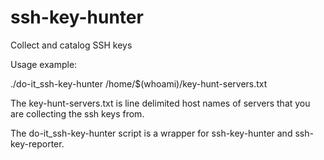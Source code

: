 # ssh-key-hunter
Collect and catalog SSH keys

Usage example:

./do-it_ssh-key-hunter /home/$(whoami)/key-hunt-servers.txt

The key-hunt-servers.txt is line delimited host names of servers that you are collecting the ssh keys from.

The do-it_ssh-key-hunter script is a wrapper for ssh-key-hunter and ssh-key-reporter.

